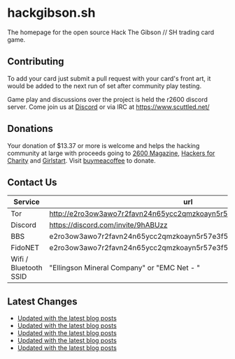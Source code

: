 # hackgibson.sh
The homepage for the open source Hack The Gibson // SH trading card game.


## Contributing

To add your card just submit a pull request with your card's front art, it would be added to the next run of set after community play testing.

Game play and discussions over the project is held the r2600 discord server. Come join us at [Discord](https://discord.com/invite/9hABUzz) or via IRC at https://www.scuttled.net/


## Donations

Your donation of $13.37 or more is welcome and helps the hacking community at large with proceeds going to [2600 Magazine](https://2600.com/), [Hackers for Charity](https://hackersforcharity.org) and [Girlstart](https://girlstart.org).  Visit [buymeacoffee](https://www.buymeacoffee.com/hackgibson.sh) to donate.


## Contact Us

Service | url
-|-
Tor | http://e2ro3ow3awo7r2favn24n65ycc2qmzkoayn5r57e3f56nvjwdcgg32ad.onion
Discord | https://discord.com/invite/9hABUzz
BBS | e2ro3ow3awo7r2favn24n65ycc2qmzkoayn5r57e3f56nvjwdcgg32ad.onion:23
FidoNET | e2ro3ow3awo7r2favn24n65ycc2qmzkoayn5r57e3f56nvjwdcgg32ad.onion:24554
Wifi / Bluetooth SSID | "Ellingson Mineral Company" or "EMC Net - <fidonet address>"

## Latest Changes
<!-- BLOG-POST-LIST:START -->
- [Updated with the latest blog posts](https://github.com/DFW2600/hackgibson.sh/commit/8d4ca540cbdc4d86474c88148bb8115a2f052003)
- [Updated with the latest blog posts](https://github.com/DFW2600/hackgibson.sh/commit/88ae3805bbf84d2493940d515a8fcfed23ccf4ea)
- [Updated with the latest blog posts](https://github.com/DFW2600/hackgibson.sh/commit/0a7c5da7d6917f34d5981e24c862afecdc456ce1)
- [Updated with the latest blog posts](https://github.com/DFW2600/hackgibson.sh/commit/95b20b6dc5e13fad8c92c98835f016d071db9498)
- [Updated with the latest blog posts](https://github.com/DFW2600/hackgibson.sh/commit/53d6e1c073accb2de90896cdfb1c5f97e71dcb2d)
<!-- BLOG-POST-LIST:END -->
